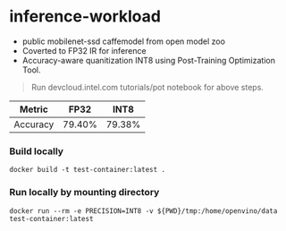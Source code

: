 # inference-workload

* public mobilenet-ssd caffemodel from open model zoo
* Coverted to FP32 IR for inference
* Accuracy-aware quanitization INT8 using Post-Training Optimization Tool.

> Run devcloud.intel.com tutorials/pot notebook for above steps.

| Metric | FP32 | INT8 |
| :---: | :---: | :---: |
| Accuracy | 79.40% | 79.38% |

### Build locally
```
docker build -t test-container:latest .
```

### Run locally by mounting directory
```
docker run --rm -e PRECISION=INT8 -v ${PWD}/tmp:/home/openvino/data test-container:latest
```